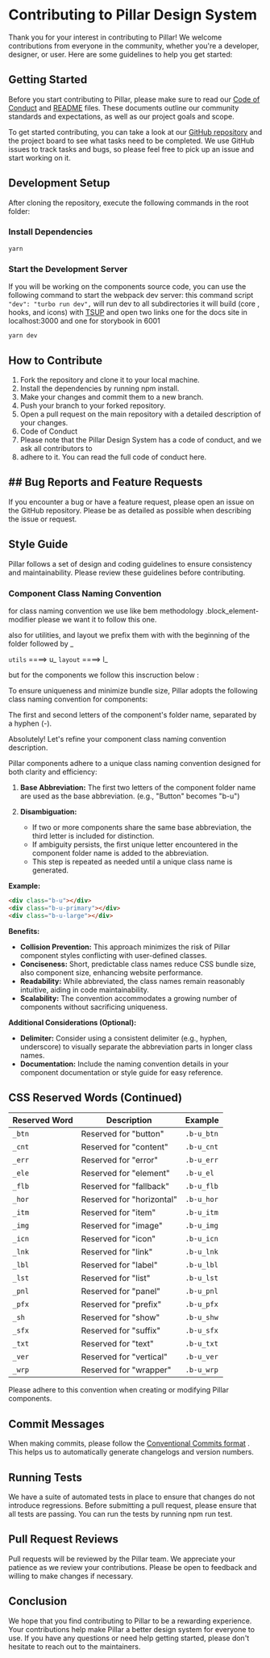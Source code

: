 # Contributing to Pillar Design System

Thank you for your interest in contributing to Pillar! We welcome contributions from everyone in the community, whether you're a developer, designer, or user. Here are some guidelines to help you get started:

## Getting Started

Before you start contributing to Pillar, please make sure to read our
[Code of Conduct](https://github.com/HamzaAmar/pillar-ui/blob/main/CODE_OF_CONDUCT.md)
and [README](https://github.com/HamzaAmar/pillar-ui/blob/main/README.md) files. These documents outline our community standards and expectations, as well as our project goals and scope.

To get started contributing, you can take a look at our [GitHub repository](https://github.com/HamzaAmar/pillar-ui) and the project board to see what tasks need to be completed. We use GitHub issues to track tasks and bugs, so please feel free to pick up an issue and start working on it.

## Development Setup

After cloning the repository, execute the following commands in the root folder:

### Install Dependencies

```npm
yarn
```

### Start the Development Server

If you will be working on the components source code, you can use the following command to start the webpack dev server: this command script `"dev": "turbo run dev",` will run dev to all subdirectories it will build (core , hooks, and icons) with [TSUP](https://github.com/egoist/tsup) and open two links one for the docs site in localhost:3000 and one for storybook in 6001

```npm
yarn dev
```

## How to Contribute

1. Fork the repository and clone it to your local machine.
1. Install the dependencies by running npm install.
1. Make your changes and commit them to a new branch.
1. Push your branch to your forked repository.
1. Open a pull request on the main repository with a detailed description of your changes.
1. Code of Conduct
1. Please note that the Pillar Design System has a code of conduct, and we ask all contributors to
1. adhere to it. You can read the full code of conduct here.

## ## Bug Reports and Feature Requests

If you encounter a bug or have a feature request, please open an issue on the GitHub repository. Please be as detailed as possible when describing the issue or request.

## Style Guide

Pillar follows a set of design and coding guidelines to ensure consistency and maintainability. Please review these guidelines before contributing.

### Component Class Naming Convention

for class naming convention we use like bem methodology .block_element-modifier please we want it to follow this one.

also for utilities, and layout we prefix them with with the beginning of the folder followed by \_

`utils` ====> u\_
`layout` ====> l\_

but for the components we follow this inscruction below :

To ensure uniqueness and minimize bundle size, Pillar adopts the following class naming convention for components:

The first and second letters of the component's folder name, separated by a hyphen (-).

Absolutely! Let's refine your component class naming convention description.

Pillar components adhere to a unique class naming convention designed for both clarity and efficiency:

1. **Base Abbreviation:** The first two letters of the component folder name are used as the base abbreviation. (e.g., "Button" becomes "b-u")

2. **Disambiguation:**
   - If two or more components share the same base abbreviation, the third letter is included for distinction.
   - If ambiguity persists, the first unique letter encountered in the component folder name is added to the abbreviation.
   - This step is repeated as needed until a unique class name is generated.

**Example:**

```html
<div class="b-u"></div>
<div class="b-u-primary"></div>
<div class="b-u-large"></div>
```

**Benefits:**

- **Collision Prevention:** This approach minimizes the risk of Pillar component styles conflicting with user-defined classes.
- **Conciseness:** Short, predictable class names reduce CSS bundle size, also component size, enhancing website performance.
- **Readability:** While abbreviated, the class names remain reasonably intuitive, aiding in code maintainability.
- **Scalability:** The convention accommodates a growing number of components without sacrificing uniqueness.

**Additional Considerations (Optional):**

- **Delimiter:** Consider using a consistent delimiter (e.g., hyphen, underscore) to visually separate the abbreviation parts in longer class names.
- **Documentation:** Include the naming convention details in your component documentation or style guide for easy reference.

## CSS Reserved Words (Continued)

| Reserved Word | Description               | Example    |
| ------------- | ------------------------- | ---------- |
| `_btn`        | Reserved for "button"     | `.b-u_btn` |
| `_cnt`        | Reserved for "content"    | `.b-u_cnt` |
| `_err`        | Reserved for "error"      | `.b-u_err` |
| `_ele`        | Reserved for "element"    | `.b-u_el`  |
| `_flb`        | Reserved for "fallback"   | `.b-u_flb` |
| `_hor`        | Reserved for "horizontal" | `.b-u_hor` |
| `_itm`        | Reserved for "item"       | `.b-u_itm` |
| `_img`        | Reserved for "image"      | `.b-u_img` |
| `_icn`        | Reserved for "icon"       | `.b-u_icn` |
| `_lnk`        | Reserved for "link"       | `.b-u_lnk` |
| `_lbl`        | Reserved for "label"      | `.b-u_lbl` |
| `_lst`        | Reserved for "list"       | `.b-u_lst` |
| `_pnl`        | Reserved for "panel"      | `.b-u_pnl` |
| `_pfx`        | Reserved for "prefix"     | `.b-u_pfx` |
| `_sh`         | Reserved for "show"       | `.b-u_shw` |
| `_sfx`        | Reserved for "suffix"     | `.b-u_sfx` |
| `_txt`        | Reserved for "text"       | `.b-u_txt` |
| `_ver`        | Reserved for "vertical"   | `.b-u_ver` |
| `_wrp`        | Reserved for "wrapper"    | `.b-u_wrp` |

Please adhere to this convention when creating or modifying Pillar components.

## Commit Messages

When making commits, please follow the [Conventional Commits format](https://www.conventionalcommits.org/en/v1.0.0/) . This helps us to automatically generate changelogs and version numbers.

## Running Tests

We have a suite of automated tests in place to ensure that changes do not introduce regressions. Before submitting a pull request, please ensure that all tests are passing. You can run the tests by running npm run test.

## Pull Request Reviews

Pull requests will be reviewed by the Pillar team. We appreciate your patience as we review your contributions. Please be open to feedback and willing to make changes if necessary.

## Conclusion

We hope that you find contributing to Pillar to be a rewarding experience. Your contributions help make Pillar a better design system for everyone to use. If you have any questions or need help getting started, please don't hesitate to reach out to the maintainers.
